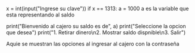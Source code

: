 x = int(input("Ingrese su clave"))
if x == 1313:
a = 1000
a es la variable que esta representando al saldo

print("Bienvenido al cajero su saldo es de", a)
print("Seleccione la opcion que desea")
print("1. Retirar dinero\n2. Mostrar saldo dispnible\n3. Salir")

Aquie se muestran las opciones al ingresar al cajero con la contraseña
